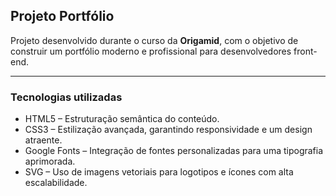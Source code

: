 ## Projeto Portfólio

Projeto desenvolvido durante o curso da **Origamid**, com o objetivo de construir um portfólio moderno e profissional para desenvolvedores front-end.

---

### Tecnologias utilizadas
* HTML5 – Estruturação semântica do conteúdo.
* CSS3 – Estilização avançada, garantindo responsividade e um design atraente.
* Google Fonts – Integração de fontes personalizadas para uma tipografia aprimorada.
* SVG – Uso de imagens vetoriais para logotipos e ícones com alta escalabilidade.
